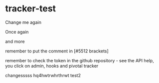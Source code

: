 tracker-test
============
Change me again

Once again

and more

remember to put the comment in [#5512 brackets]

remember to check the token in the github repository - see the API help, you click on admin, hooks and pivotal tracker


changesssss
hq4hwtrwhrthrwt
test2
